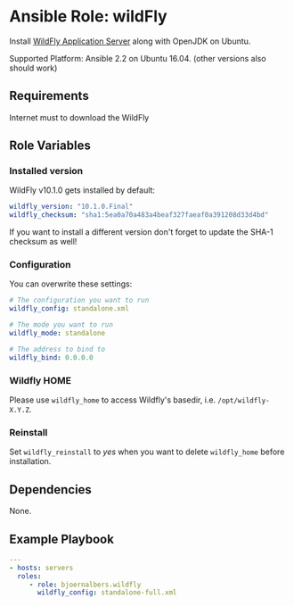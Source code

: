 # Ansible Role: wildFly

Install [WildFly Application Server](http://wildfly.org) along with OpenJDK on
Ubuntu.

Supported Platform: Ansible 2.2 on Ubuntu 16.04. (other versions also should work)


## Requirements

Internet must to download the WildFly


## Role Variables

### Installed version

WildFly v10.1.0 gets installed by default:

```yaml
wildfly_version: "10.1.0.Final"
wildfly_checksum: "sha1:5ea0a70a483a4beaf327faeaf0a391208d33d4bd"
```

If you want to install a different version don't forget to update the SHA-1
checksum as well!

### Configuration

You can overwrite these settings:

```yaml
# The configuration you want to run
wildfly_config: standalone.xml

# The mode you want to run
wildfly_mode: standalone

# The address to bind to
wildfly_bind: 0.0.0.0
```

### Wildfly HOME

Please use `wildfly_home` to access Wildfly's basedir, i.e.
`/opt/wildfly-X.Y.Z`.

### Reinstall

Set `wildfly_reinstall` to *yes* when you want to delete `wildfly_home` before
installation.

## Dependencies

None.


## Example Playbook

```yaml
---
- hosts: servers
  roles:
     - role: bjoernalbers.wildfly
       wildfly_config: standalone-full.xml
```
